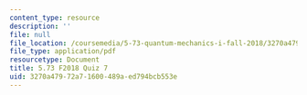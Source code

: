 ```yaml
---
content_type: resource
description: ''
file: null
file_location: /coursemedia/5-73-quantum-mechanics-i-fall-2018/3270a47972a71600489aed794bcb553e_MIT5_73F18_quiz7.pdf
file_type: application/pdf
resourcetype: Document
title: 5.73 F2018 Quiz 7
uid: 3270a479-72a7-1600-489a-ed794bcb553e
---
```


